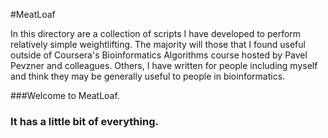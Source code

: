 #MeatLoaf

In this directory are a collection of scripts I have developed to perform relatively simple weightlifting. The majority will those that I found useful outside of Coursera's Bioinformatics Algorithms course hosted by Pavel Pevzner and colleagues. Others, I have written for people including myself and think they may be generally useful to people in bioinformatics.

###Welcome to MeatLoaf.
### It has a little bit of everything.
